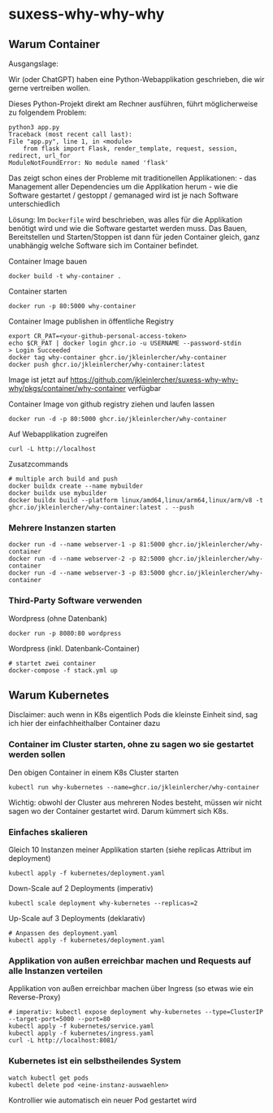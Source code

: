 # suxess-why-why-why

## Warum Container

Ausgangslage:

Wir (oder ChatGPT) haben eine Python-Webapplikation geschrieben, die wir gerne vertreiben wollen.

Dieses Python-Projekt direkt am Rechner ausführen, führt möglicherweise zu folgendem Problem:

    python3 app.py
    Traceback (most recent call last):
    File "app.py", line 1, in <module>
        from flask import Flask, render_template, request, session, redirect, url_for
    ModuleNotFoundError: No module named 'flask'

Das zeigt schon eines der Probleme mit traditionellen Applikationen:
    - das Management aller Dependencies um die Applikation herum
    - wie die Software gestartet / gestoppt / gemanaged wird ist je nach Software unterschiedlich

Lösung: Im `Dockerfile` wird beschrieben, was alles für die Applikation benötigt wird und wie die Software gestartet werden muss.
Das Bauen, Bereitstellen und Starten/Stoppen ist dann für jeden Container gleich, ganz unabhängig welche Software sich im Container befindet.

Container Image bauen

    docker build -t why-container .

Container starten

    docker run -p 80:5000 why-container

Container Image publishen in öffentliche Registry

    export CR_PAT=<your-github-personal-access-token>
    echo $CR_PAT | docker login ghcr.io -u USERNAME --password-stdin
    > Login Succeeded
    docker tag why-container ghcr.io/jkleinlercher/why-container
    docker push ghcr.io/jkleinlercher/why-container:latest

Image ist jetzt auf https://github.com/jkleinlercher/suxess-why-why-why/pkgs/container/why-container verfügbar  

Container Image von github registry ziehen und laufen lassen

    docker run -d -p 80:5000 ghcr.io/jkleinlercher/why-container

Auf Webapplikation zugreifen

    curl -L http://localhost

Zusatzcommands

    # multiple arch build and push
    docker buildx create --name mybuilder
    docker buildx use mybuilder
    docker buildx build --platform linux/amd64,linux/arm64,linux/arm/v8 -t ghcr.io/jkleinlercher/why-container:latest . --push

### Mehrere Instanzen starten

    docker run -d --name webserver-1 -p 81:5000 ghcr.io/jkleinlercher/why-container
    docker run -d --name webserver-2 -p 82:5000 ghcr.io/jkleinlercher/why-container
    docker run -d --name webserver-3 -p 83:5000 ghcr.io/jkleinlercher/why-container

### Third-Party Software verwenden

Wordpress (ohne Datenbank)

    docker run -p 8080:80 wordpress

Wordpress (inkl. Datenbank-Container)

    # startet zwei container 
    docker-compose -f stack.yml up


## Warum Kubernetes

Disclaimer: auch wenn in K8s eigentlich Pods die kleinste Einheit sind, sag ich hier der einfachheithalber Container dazu

### Container im Cluster starten, ohne zu sagen wo sie gestartet werden sollen

Den obigen Container in einem K8s Cluster starten

    kubectl run why-kubernetes --name=ghcr.io/jkleinlercher/why-container

Wichtig: obwohl der Cluster aus mehreren Nodes besteht, müssen wir nicht sagen wo der Container gestartet wird. Darum kümmert sich K8s.

### Einfaches skalieren

Gleich 10 Instanzen meiner Applikation starten (siehe replicas Attribut im deployment)

    kubectl apply -f kubernetes/deployment.yaml

Down-Scale auf 2 Deployments (imperativ)

    kubectl scale deployment why-kubernetes --replicas=2

Up-Scale auf 3 Deployments (deklarativ)

    # Anpassen des deployment.yaml
    kubectl apply -f kubernetes/deployment.yaml

### Applikation von außen erreichbar machen und Requests auf alle Instanzen verteilen

Applikation von außen erreichbar machen über Ingress (so etwas wie ein Reverse-Proxy)

    # imperativ: kubectl expose deployment why-kubernetes --type=ClusterIP --target-port=5000 --port=80
    kubectl apply -f kubernetes/service.yaml
    kubectl apply -f kubernetes/ingress.yaml
    curl -L http://localhost:8081/

### Kubernetes ist ein selbstheilendes System

    watch kubectl get pods
    kubectl delete pod <eine-instanz-auswaehlen>

Kontrollier wie automatisch ein neuer Pod gestartet wird
